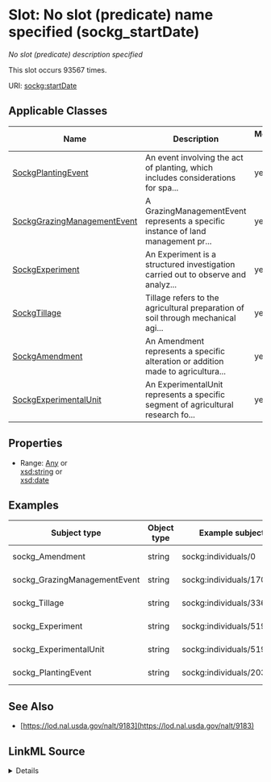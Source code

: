 

# Slot: No slot (predicate) name specified (sockg_startDate)


_No slot (predicate) description specified_






This slot occurs 93567 times.


URI: [sockg:startDate](https://idir.uta.edu/sockg-ontology/docs/startDate)



<!-- no inheritance hierarchy -->





## Applicable Classes

| Name | Description | Modifies Slot |
| --- | --- | --- |
| [SockgPlantingEvent](../classes/SockgPlantingEvent.md) | An event involving the act of planting, which includes considerations for spa... |  yes  |
| [SockgGrazingManagementEvent](../classes/SockgGrazingManagementEvent.md) | A GrazingManagementEvent represents a specific instance of land management pr... |  yes  |
| [SockgExperiment](../classes/SockgExperiment.md) | An Experiment is a structured investigation carried out to observe and analyz... |  yes  |
| [SockgTillage](../classes/SockgTillage.md) | Tillage refers to the agricultural preparation of soil through mechanical agi... |  yes  |
| [SockgAmendment](../classes/SockgAmendment.md) | An Amendment represents a specific alteration or addition made to agricultura... |  yes  |
| [SockgExperimentalUnit](../classes/SockgExperimentalUnit.md) | An ExperimentalUnit represents a specific segment of agricultural research fo... |  yes  |







## Properties

* Range: [Any](../classes/Any.md)&nbsp;or&nbsp;<br />[xsd:string](http://www.w3.org/2001/XMLSchema#string)&nbsp;or&nbsp;<br />[xsd:date](http://www.w3.org/2001/XMLSchema#date)






## Examples

| Subject type | Object type | Example subject | Example object | Occurrences |
| --- | --- | --- | --- | --- |
| sockg_Amendment | string | sockg:individuals/0 | 2012-06-05 | 37796 |
| sockg_GrazingManagementEvent | string | sockg:individuals/170955 | 2006-05-08 | 1951 |
| sockg_Tillage | string | sockg:individuals/336419 | 1987-04-30 | 27137 |
| sockg_Experiment | string | sockg:individuals/51906 | 2007-04-01 | 55 |
| sockg_ExperimentalUnit | string | sockg:individuals/51937 | 2009-01-01 | 3178 |
| sockg_PlantingEvent | string | sockg:individuals/203988 | 2004-11-04 | 23450 |


## See Also

* [https://lod.nal.usda.gov/nalt/9183](https://lod.nal.usda.gov/nalt/9183)



## LinkML Source

<details>

```yaml
name: sockg_startDate
annotations:
  count:
    tag: count
    value: 93567
description: No slot (predicate) description specified
title: No slot (predicate) name specified
examples:
- object:
    example_object: '2012-06-05'
    example_object_type: string
    example_predicate: sockg:startDate
    example_subject: sockg:individuals/0
    example_subject_type: sockg_Amendment
- object:
    example_object: '2006-05-08'
    example_object_type: string
    example_predicate: sockg:startDate
    example_subject: sockg:individuals/170955
    example_subject_type: sockg_GrazingManagementEvent
- object:
    example_object: '1987-04-30'
    example_object_type: string
    example_predicate: sockg:startDate
    example_subject: sockg:individuals/336419
    example_subject_type: sockg_Tillage
- object:
    example_object: '2007-04-01'
    example_object_type: string
    example_predicate: sockg:startDate
    example_subject: sockg:individuals/51906
    example_subject_type: sockg_Experiment
- object:
    example_object: '2009-01-01'
    example_object_type: string
    example_predicate: sockg:startDate
    example_subject: sockg:individuals/51937
    example_subject_type: sockg_ExperimentalUnit
- object:
    example_object: '2004-11-04'
    example_object_type: string
    example_predicate: sockg:startDate
    example_subject: sockg:individuals/203988
    example_subject_type: sockg_PlantingEvent
from_schema: soc-kg
see_also:
- https://lod.nal.usda.gov/nalt/9183
rank: 1000
slot_uri: sockg:startDate
alias: sockg_startDate
domain_of:
- sockg_Amendment
- sockg_Experiment
- sockg_ExperimentalUnit
- sockg_GrazingManagementEvent
- sockg_PlantingEvent
- sockg_Tillage
union_of:
- '{''domain'': ''sockg_WeatherStation''}'
- '{''domain'': ''sockg_GrazingManagementEvent''}'
- '{''domain'': ''sockg_ExperimentalUnit''}'
- '{''domain'': ''sockg_Amendment''}'
- '{''domain'': ''sockg_Experiment''}'
range: Any
any_of:
- range: string
- range: date

```
</details>